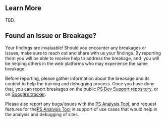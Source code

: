 ## Learn More

TBD.

## Found an Issue or Breakage?

Your findings are invaluable! Should you encounter any breakages or issues, make sure to reach out and share with us your findings. By reporting them you will be able to receive help to address the breakage, and  you will be helping others in the web platforms who may experience the same breakage.

Before reporting, please gather information about the breakage and its context to help the training and debugging process. Once you have done that, you can report breakages on the public [PS Dev Support repository](https://github.com/GoogleChromeLabs/privacy-sandbox-dev-support/), or on [Google’s tracker](https://goo.gle/report-3pc-broken).

Please also report any bugs/issues with the [PS Analysis Tool](https://github.com/GoogleChromeLabs/ps-analysis-tool/issues/new?assignees=&labels=&projects=&template=bug_report.md&title=), and request features for the[PS Analysis Tool](https://github.com/GoogleChromeLabs/ps-analysis-tool/issues/new?assignees=&labels=&projects=&template=feature-request.md&title=) in support of use cases that would help in the analysis and debugging of sites.